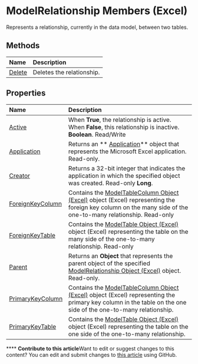 
# ModelRelationship Members (Excel)
Represents a relationship, currently in the data model, between two tables.

## Methods



|**Name**|**Description**|
|:-----|:-----|
| [Delete](f37ba401-8c26-b1b9-9ae1-a9b4c9df4f90.md)|Deletes the relationship.|

## Properties



|**Name**|**Description**|
|:-----|:-----|
| [Active](c9718343-e20e-1e44-2771-6d8e3acdcdd7.md)|When  **True**, the relationship is active. When  **False**, this relationship is inactive.  **Boolean**. Read/Write|
| [Application](fc6832ad-4100-e1ac-f286-6f0cbe11c983.md)|Returns an  ** [Application](19b73597-5cf9-4f56-8227-b5211f657f6f.md)** object that represents the Microsoft Excel application. Read-only.|
| [Creator](8db0510e-7e39-ba02-36d1-5190fcb9c795.md)|Returns a 32-bit integer that indicates the application in which the specified object was created. Read-only  **Long**.|
| [ForeignKeyColumn](bb1ac5e8-1de7-5ccc-890e-691a924fbb77.md)|Contains the  [ModelTableColumn Object (Excel)](8deb1b62-c089-e0c3-0320-2d4596e8f6e3.md) object (Excel) representing the foreign key column on the many side of the one-to-many relationship. Read-only|
| [ForeignKeyTable](d22a2ba4-fd2a-193e-937d-a4081150e2e2.md)|Contains the  [ModelTable Object (Excel)](c853beb6-f2e7-dda0-b33a-8110a6c23de8.md) object (Excel) representing the table on the many side of the one-to-many relationship. Read-only|
| [Parent](c9012604-396b-9923-3eee-4d1c12ea15fe.md)|Returns an  **Object** that represents the parent object of the specified [ModelRelationship Object (Excel)](8b0a7fad-06a5-178d-c5b2-96fc5528a3cc.md) object. Read-only.|
| [PrimaryKeyColumn](54ef6aba-449a-56b8-6eac-c3a9525fc51f.md)|Contains the  [ModelTableColumn Object (Excel)](8deb1b62-c089-e0c3-0320-2d4596e8f6e3.md) object (Excel) representing the primary key column in the table on the one side of the one-to-many relationship.|
| [PrimaryKeyTable](23ea1c8e-22da-52da-61dc-d6d0f94e2576.md)|Contains the  [ModelTable Object (Excel)](c853beb6-f2e7-dda0-b33a-8110a6c23de8.md) object (Excel) representing the table on the one side of the one-to-many relationship.|

****   **Contribute to this article**Want to edit or suggest changes to this content? You can edit and submit changes to  [this article](https://github.com/jhershey00/VBA_Excel_Test/OpenXMLCon/articles/99df4e0d-c661-5c52-30e5-5470b6918a8f.md) using GitHub.

